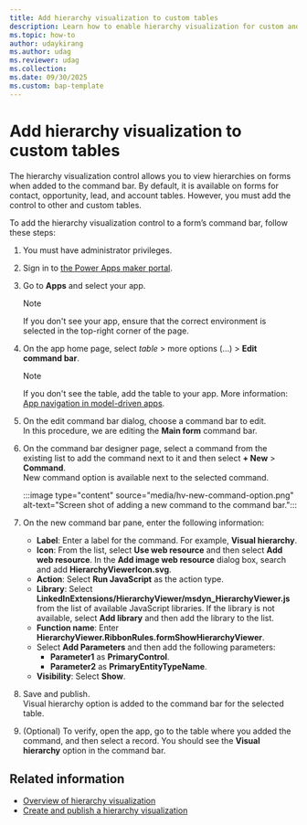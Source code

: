 ```yaml
---
title: Add hierarchy visualization to custom tables
description: Learn how to enable hierarchy visualization for custom and other tables in your organization.
ms.topic: how-to
author: udaykirang
ms.author: udag
ms.reviewer: udag
ms.collection: 
ms.date: 09/30/2025
ms.custom: bap-template 
---
```


# Add hierarchy visualization to custom tables

The hierarchy visualization control allows you to view hierarchies on forms when added to the command bar. By default, it is available on forms for contact, opportunity, lead, and account tables. However, you must add the control to other and custom tables.  

To add the hierarchy visualization control to a form’s command bar, follow these steps:  

1. You must have administrator privileges.  
1. Sign in to [the Power Apps maker portal](https://make.powerapps.com/).  
1. Go to **Apps** and select your app.  
    > [!NOTE]
    > If you don't see your app, ensure that the correct environment is selected in the top-right corner of the page.  
1. On the app home page, select *table* > more options (...) > **Edit command bar**.
    > [!NOTE]
    > If you don't see the table, add the table to your app. More information: [App navigation in model-driven apps](/power-apps/maker/model-driven-apps/app-navigation).  
1. On the edit command bar dialog, choose a command bar to edit.  
    In this procedure, we are editing the **Main form** command bar.  
1. On the command bar designer page, select a command from the existing list to add the command next to it and then select **+ New** > **Command**.  
    New command option is available next to the selected command.  

    :::image type="content" source="media/hv-new-command-option.png" alt-text="Screen shot of adding a new command to the command bar.":::

1. On the new command bar pane, enter the following information:  

    - **Label**: Enter a label for the command. For example, **Visual hierarchy**.  
    - **Icon**: From the list, select **Use web resource** and then select **Add web resource**. In the **Add image web resource** dialog box, search and add **HierarchyViewerIcon.svg**.
    - **Action**: Select **Run JavaScript** as the action type.  
    - **Library**: Select **LinkedInExtensions/HierarchyViewer/msdyn_HierarchyViewer.js** from the list of available JavaScript libraries. If the library is not available, select **Add library** and then add the library to the list.
    - **Function name**: Enter **HierarchyViewer.RibbonRules.formShowHierarchyViewer**.  
    - Select **Add Parameters** and then add the following parameters:  
        - **Parameter1** as **PrimaryControl**.  
        - **Parameter2** as **PrimaryEntityTypeName**.  
    - **Visibility**: Select **Show**.
1. Save and publish.  
    Visual hierarchy option is added to the command bar for the selected table.  
1. (Optional) To verify, open the app, go to the table where you added the command, and then select a record. You should see the **Visual hierarchy** option in the command bar.  

## Related information

- [Overview of hierarchy visualization](hierarchy-visualization.md)  
- [Create and publish a hierarchy visualization](create-activate-hierarchy-visualizations.md)